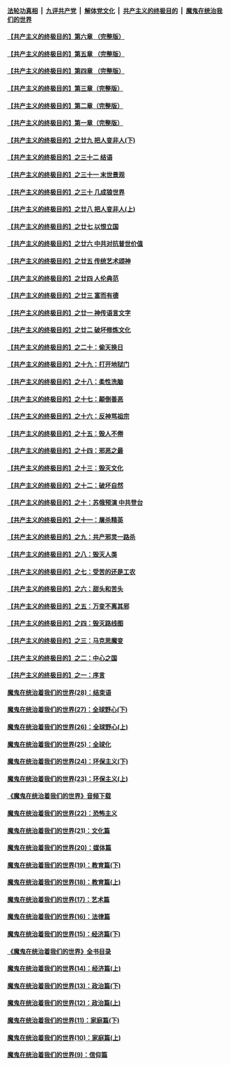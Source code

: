 ####  [法轮功真相](../../../../basic/blob/master/README.md?t=01280226) &nbsp;|&nbsp; [九评共产党](../../../../9ping.md/blob/master/README.md?t=01280226) &nbsp;|&nbsp; [解体党文化](../../../../jtdwh.md/blob/master/README.md?t=01280226)  &nbsp;|&nbsp; [共产主义的终极目的](../../../../gczydzjmd.md/blob/master/README.md?t=01280226) &nbsp;|&nbsp; [魔鬼在统治我们的世界](../../../../mgztzwmdsj.md/blob/master/README.md?t=01280226) 

#### [【共产主义的终极目的】第六章 （完整版）](../pages/nsc422/n11428913.md?t=01280226) 

#### [【共产主义的终极目的】第五章 （完整版）](../pages/nsc422/n11428912.md?t=01280226) 

#### [【共产主义的终极目的】第四章 （完整版）](../pages/nsc422/n11428907.md?t=01280226) 

#### [【共产主义的终极目的】第三章（完整版）](../pages/nsc422/n11428848.md?t=01280226) 

#### [【共产主义的终极目的】第二章（完整版）](../pages/nsc422/n11428831.md?t=01280226) 

#### [【共产主义的终极目的】第一章（完整版）](../pages/nsc422/n11417651.md?t=01280226) 

#### [【共产主义的终极目的】之廿九 把人变非人(下)](../pages/nsc422/n11344140.md?t=01280226) 

#### [【共产主义的终极目的】之三十二 结语](../pages/nsc422/n11360535.md?t=01280226) 

#### [【共产主义的终极目的】之三十一 末世景观](../pages/nsc422/n11351129.md?t=01280226) 

#### [【共产主义的终极目的】之三十 几成狼世界](../pages/nsc422/n11348280.md?t=01280226) 

#### [【共产主义的终极目的】之廿八 把人变非人(上)](../pages/nsc422/n11340492.md?t=01280226) 

#### [【共产主义的终极目的】之廿七 以恨立国](../pages/nsc422/n11336944.md?t=01280226) 

#### [【共产主义的终极目的】之廿六 中共对抗普世价值](../pages/nsc422/n11324785.md?t=01280226) 

#### [【共产主义的终极目的】之廿五 传统艺术颂神](../pages/nsc422/n11296396.md?t=01280226) 

#### [【共产主义的终极目的】之廿四 人伦典范](../pages/nsc422/n11296397.md?t=01280226) 

#### [【共产主义的终极目的】之廿三 富而有德](../pages/nsc422/n11283598.md?t=01280226) 

#### [【共产主义的终极目的】之廿一 神传语言文字](../pages/nsc422/n11263265.md?t=01280226) 

#### [【共产主义的终极目的】之廿二 破坏修炼文化](../pages/nsc422/n11245728.md?t=01280226) 

#### [【共产主义的终极目的】之二十：偷天换日](../pages/nsc422/n11238846.md?t=01280226) 

#### [【共产主义的终极目的】之十九：打开地狱门](../pages/nsc422/n11206376.md?t=01280226) 

#### [【共产主义的终极目的】之十八：柔性洗脑](../pages/nsc422/n11199994.md?t=01280226) 

#### [【共产主义的终极目的】之十七：颠倒善恶](../pages/nsc422/n11179782.md?t=01280226) 

#### [【共产主义的终极目的】之十六：反神骂祖宗](../pages/nsc422/n11166798.md?t=01280226) 

#### [【共产主义的终极目的】之十五：毁人不倦](../pages/nsc422/n11166792.md?t=01280226) 

#### [【共产主义的终极目的】之十四：邪恶之最](../pages/nsc422/n11150249.md?t=01280226) 

#### [【共产主义的终极目的】之十三：毁灭文化](../pages/nsc422/n11135227.md?t=01280226) 

#### [【共产主义的终极目的】之十二：破坏自然](../pages/nsc422/n11135214.md?t=01280226) 

#### [【共产主义的终极目的】之十：苏俄预演 中共登台](../pages/nsc422/n11118424.md?t=01280226) 

#### [【共产主义的终极目的】之十一：屠杀精英](../pages/nsc422/n11118442.md?t=01280226) 

#### [【共产主义的终极目的】之九：共产邪灵一路杀](../pages/nsc422/n11114139.md?t=01280226) 

#### [【共产主义的终极目的】之八：毁灭人类](../pages/nsc422/n11108503.md?t=01280226) 

#### [【共产主义的终极目的】之七：受苦的还是工农](../pages/nsc422/n11101809.md?t=01280226) 

#### [【共产主义的终极目的】之六：甜头和苦头](../pages/nsc422/n11096971.md?t=01280226) 

#### [【共产主义的终极目的】之五：万变不离其邪](../pages/nsc422/n11091285.md?t=01280226) 

#### [【共产主义的终极目的】之四：毁灭路线图](../pages/nsc422/n11086284.md?t=01280226) 

#### [【共产主义的终极目的】之三：马克思魔变](../pages/nsc422/n11061941.md?t=01280226) 

#### [【共产主义的终极目的】之二：中心之国](../pages/nsc422/n11047728.md?t=01280226) 

#### [【共产主义的终极目的】之一：序言](../pages/nsc422/n11086077.md?t=01280226) 

#### [魔鬼在统治着我们的世界(28)：结束语](../pages/nsc422/n10936246.md?t=01280226) 

#### [魔鬼在统治着我们的世界(27)：全球野心(下)](../pages/nsc422/n10928319.md?t=01280226) 

#### [魔鬼在统治着我们的世界(26)：全球野心(上)](../pages/nsc422/n10900318.md?t=01280226) 

#### [魔鬼在统治着我们的世界(25)：全球化](../pages/nsc422/n10788205.md?t=01280226) 

#### [魔鬼在统治着我们的世界(24)：环保主义(下)](../pages/nsc422/n10695307.md?t=01280226) 

#### [魔鬼在统治着我们的世界(23)：环保主义(上)](../pages/nsc422/n10688613.md?t=01280226) 

#### [《魔鬼在统治着我们的世界》音频下载](../pages/nsc422/n10635553.md?t=01280226) 

#### [魔鬼在统治着我们的世界(22)：恐怖主义](../pages/nsc422/n10614727.md?t=01280226) 

#### [魔鬼在统治着我们的世界(21)：文化篇](../pages/nsc422/n10597706.md?t=01280226) 

#### [魔鬼在统治着我们的世界(20)：媒体篇](../pages/nsc422/n10586579.md?t=01280226) 

#### [魔鬼在统治着我们的世界(19)：教育篇(下)](../pages/nsc422/n10564808.md?t=01280226) 

#### [魔鬼在统治着我们的世界(18)：教育篇(上)](../pages/nsc422/n10526970.md?t=01280226) 

#### [魔鬼在统治着我们的世界(17)：艺术篇](../pages/nsc422/n10499093.md?t=01280226) 

#### [魔鬼在统治着我们的世界(16)：法律篇](../pages/nsc422/n10485969.md?t=01280226) 

#### [魔鬼在统治着我们的世界(15)：经济篇(下)](../pages/nsc422/n10469975.md?t=01280226) 

#### [《魔鬼在统治着我们的世界》全书目录](../pages/nsc422/n10464261.md?t=01280226) 

#### [魔鬼在统治着我们的世界(14)：经济篇(上)](../pages/nsc422/n10457370.md?t=01280226) 

#### [魔鬼在统治着我们的世界(13)：政治篇(下)](../pages/nsc422/n10448270.md?t=01280226) 

#### [魔鬼在统治着我们的世界(12)：政治篇(上)](../pages/nsc422/n10444576.md?t=01280226) 

#### [魔鬼在统治着我们的世界(11)：家庭篇(下)](../pages/nsc422/n10440961.md?t=01280226) 

#### [魔鬼在统治着我们的世界(10)：家庭篇(上)](../pages/nsc422/n10435448.md?t=01280226) 

#### [魔鬼在统治着我们的世界(9)：信仰篇](../pages/nsc422/n10432159.md?t=01280226) 


